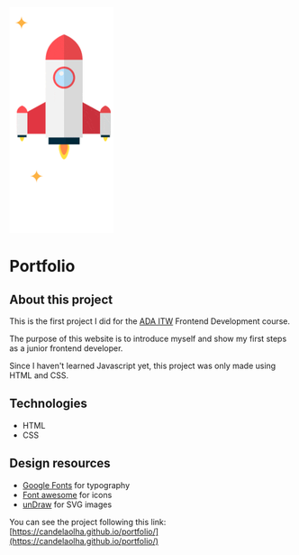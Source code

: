 ![Rocket gif](https://github.com/CandelaOlha/portfolio/blob/main/images/rocket.gif)

# Portfolio

## About this project

This is the first project I did for the [ADA ITW](https://adaitw.org/) Frontend Development course.

The purpose of this website is to introduce myself and show my first steps as a junior frontend developer.

Since I haven't learned Javascript yet, this project was only made using HTML and CSS.

## Technologies

- HTML
- CSS

## Design resources

- [Google Fonts](https://fonts.google.com/) for typography
- [Font awesome](https://fontawesome.com/) for icons
- [unDraw](https://undraw.co/illustrations/) for SVG images

You can see the project following this link: [https://candelaolha.github.io/portfolio/](https://candelaolha.github.io/portfolio/)
